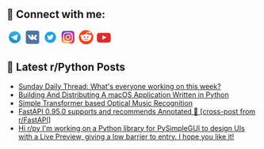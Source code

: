 ## 🔎 Connect with me:
[<img src="https://github.com/bullbesh/bullbesh/blob/main/images/Telegram.png" width="32" height="32" />](https://t.me/bullbesh)
[<img src="https://github.com/bullbesh/bullbesh/blob/main/images/VK.png" width="32" height="32" />](https://vk.com/bullbesh)
[<img src="https://github.com/bullbesh/bullbesh/blob/main/images/Twitter.png" width="32" height="32" />](https://twitter.com/bullbesh1)
[<img src="https://github.com/bullbesh/bullbesh/blob/main/images/Instagram.png" width="32" height="32" />](https://www.instagram.com/bullbesh)
[<img src="https://github.com/bullbesh/bullbesh/blob/main/images/Reddit.png" width="32" height="32" />](https://www.reddit.com/user/bullbesh)
[<img src="https://github.com/bullbesh/bullbesh/blob/main/images/YouTube.png" width="32" height="32" />](https://www.youtube.com/channel/UCtfjRs6uzgq5mfm8S06WTcg)

## 📕 Latest r/Python Posts
<!-- BLOG-POST-LIST:START -->
- [Sunday Daily Thread: What&#39;s everyone working on this week?](https://www.reddit.com/r/Python/comments/11v57uj/sunday_daily_thread_whats_everyone_working_on/)
- [Building And Distributing A macOS Application Written in Python](https://www.reddit.com/r/Python/comments/11v37cr/building_and_distributing_a_macos_application/)
- [Simple Transformer based Optical Music Recognition](https://www.reddit.com/r/Python/comments/11v36lv/simple_transformer_based_optical_music_recognition/)
- [FastAPI 0.95.0 supports and recommends Annotated 🚀 [cross-post from r/FastAPI]](https://www.reddit.com/r/Python/comments/11v0kcb/fastapi_0950_supports_and_recommends_annotated/)
- [Hi r/py I&#39;m working on a Python library for PySimpleGUI to design UIs with a Live Preview, giving a low barrier to entry. I hope you like it!](https://www.reddit.com/r/Python/comments/11uyzsz/hi_rpy_im_working_on_a_python_library_for/)
<!-- BLOG-POST-LIST:END -->
